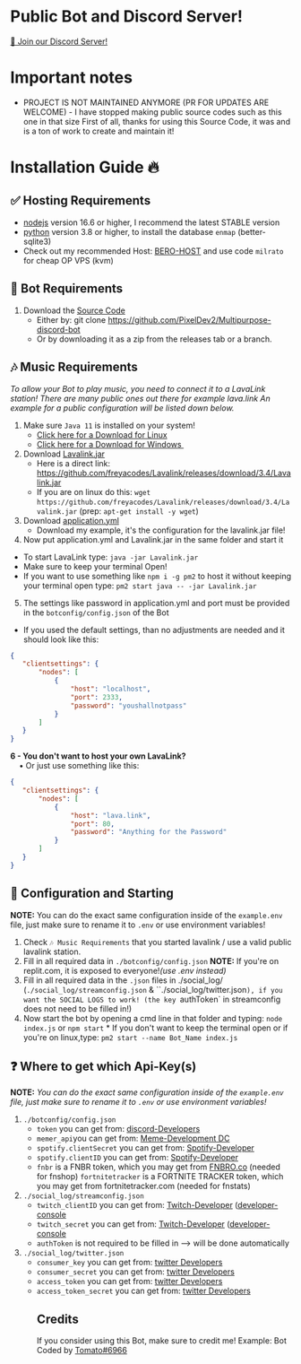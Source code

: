 # Public Bot and Discord Server!
[📢 Join our Discord Server!](https://discord.gg/whpAuajamK)

# Important notes
- PROJECT IS NOT MAINTAINED ANYMORE (PR FOR UPDATES ARE WELCOME) - I have stopped making public source codes such as this one in that size First of all, thanks for using this Source Code, it was and is a ton of work to create and maintain it!

# Installation Guide 🔥
## ✅ Hosting Requirements
- [nodejs](https://nodejs.org/en) version 16.6 or higher, I recommend the latest STABLE version
- [python](https://www.python.org/) version 3.8 or higher, to install the database `enmap` (better-sqlite3)
- Check out my recommended Host: [BERO-HOST](https://bero.host/) and use code `milrato` for cheap OP VPS (kvm)

## 🤖 Bot Requirements
1. Download the [Source Code](https://github.com/PixelDev2/Multipurpose-discord-bot)
   - Either by: git clone https://github.com/PixelDev2/Multipurpose-discord-bot
   - Or by downloading it as a zip from the releases tab or a branch.

 ## 🎶 Music Requirements
 *To allow your Bot to play music, you need to connect it to a LavaLink station! There are many public ones out there for example lava.link An example for a public configuration will be listed down below.*

1. Make sure `Java 11` is installed on your system!
   -    [Click here for a Download for Linux](https://github.com/Tomato6966/Debian-Cheat-Sheet-Setup/wiki/3.5.2-java-11)
   -    [Click here for a Download for Windows ​](https://downloads.milrato.eu/windows/java/jdk-11.0.11.exe)
2. Download [Lavalink.jar](https://github.com/freyacodes/Lavalink/releases/download/3.4/Lavalink.jar)
   - Here is a direct link:
     https://github.com/freyacodes/Lavalink/releases/download/3.4/Lavalink.jar
   - If you are on linux do this: `wget` `https://github.com/freyacodes/Lavalink/releases/download/3.4/Lavalink.jar` (prep: `apt-get install -y wget`)
3. Download [application.yml](https://cdn.discordapp.com/attachments/734517910025928765/934084553751015475/application.yml)
   - Download my example, it's the configuration for the lavalink.jar file!
4. Now put application.yml and Lavalink.jar in the same folder and start it
  - To start LavaLink type: `java -jar Lavalink.jar`
  - Make sure to keep your terminal Open!
  - If you want to use something like `npm i -g pm2` to host it without keeping your terminal open type: `pm2 start java -- -jar Lavalink.jar`
5. The settings like password in application.yml and port must be provided in the `botconfig/config.json` of the Bot
  - If you used the default settings, than no adjustments are needed and it should look like this:
```json
{
   "clientsettings": {
       "nodes": [
           {
               "host": "localhost",
               "port": 2333,
               "password": "youshallnotpass"
           }
       ]
   }
}
```

**6 - You don't want to host your own LavaLink?**  
&nbsp;&nbsp;&nbsp;&nbsp;• Or just use something like this:

```json
{
   "clientsettings": {
       "nodes": [
           {
               "host": "lava.link",
               "port": 80,
               "password": "Anything for the Password"
           }
       ]
   }
}
```
## 🤖 Configuration and Starting
**NOTE:** You can do the exact same configuration inside of the `example.env` file, just make sure to rename it to `.env` or use environment variables!

1. Check `🎶 Music Requirements` that you started lavalink / use a valid public lavalink station.
2. Fill in all required data in `./botconfig/config.json` **NOTE:** If you're on replit.com, it is exposed to everyone!*(use .env instead)*
3. Fill in all required data in the `.json` files in ./social_log/ (`./social_log/streamconfig.json` & ``./social_log/twitter.json`), if you want the SOCIAL LOGS to work! (the key `authToken` in streamconfig does not need to be filled in!)
4. Now start the bot by opening a cmd line in that folder and typing: `node index.js` or `npm start` * If you don't want to keep the terminal open or if you're on linux,type: `pm2 start --name Bot_Name index.js`
## ❓ Where to get which Api-Key(s)
**NOTE:** *You can do the exact same configuration inside of the `example.env` file, just make sure to rename it to `.env` or use environment variables!*
1. `./botconfig/config.json`
   - `token` you can get from: [discord-Developers](https://discord.com/developers/applications)
   - `memer_api`you can get from: [Meme-Development DC](https://discord.gg/Mc2FudJkgP)
   - `spotify.clientSecret` you can get from: [Spotify-Developer](https://developer.spotify.com/)
   - `spotify.clientID` you can get from: [Spotify-Developer](https://developer.spotify.com/)
   - `fnbr` is a FNBR token, which you may get from [FNBRO.co](https://fnbr.co/api/docs) (needed for fnshop)
`fortnitetracker` is a FORTNITE TRACKER token, which you may get from fortnitetracker.com (needed for fnstats)
2. `./social_log/streamconfig.json`
   - `twitch_clientID` you can get from: [Twitch-Developer](https://dev.twitch.tv/docs/api) ([developer-console](https://dev.twitch.tv/console)
   - `twitch_secret` you can get from: [Twitch-Developer](https://dev.twitch.tv/docs/api) ([developer-console]((https://dev.twitch.tv/console))
   - `authToken`  is not required to be filled in --> will be done automatically
3. `./social_log/twitter.json`
   - `consumer_key` you can get from: [twitter Developers](https://developer.twitter.com/)
   - `consumer_secret` you can get from: [twitter Developers](https://developer.twitter.com/)
   - `access_token` you can get from: [twitter Developers](https://developer.twitter.com/)
   - `access_token_secret` you can get from: [twitter Developers](https://developer.twitter.com/)
     ## Credits
     If you consider using this Bot, make sure to credit me! Example: Bot Coded by [Tomato#6966](https://discord.gg/AsgD3gtPnb)
